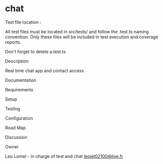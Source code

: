 # chat

Test file location :

All test files must be located in src/tests/ and follow the .test.ts naming convention. Only these files will be included in test execution and coverage reports.

Don't forget to delete a.test.ts

Description

Real time chat app and contact access 

Documentation

Requirements

Setup

Testing

Configuration

Road Map

Discussion

Owner

Leo Lomel - in charge of test and chat
leojet02100@live.fr
